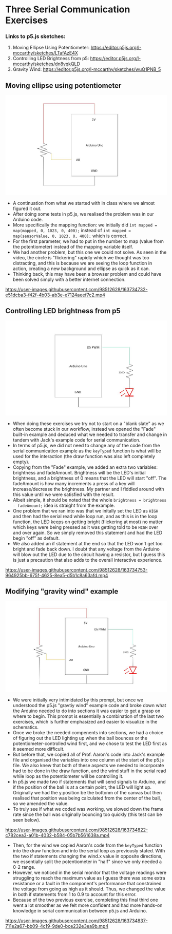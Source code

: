 # Three Serial Communication Exercises

### Links to p5.js sketches:

1. Moving Ellipse Using Potentiometer: https://editor.p5js.org/l-mccarthy/sketches/LTafAzE4X
2. Controlling LED Brightness from p5: https://editor.p5js.org/l-mccarthy/sketches/dn8vqkQLD
3. Gravity Wind: https://editor.p5js.org/l-mccarthy/sketches/wuQ1PNB_5

## Moving ellipse using potentiometer

![1](https://github.com/l-mccarthy/IntroToIM/blob/main/April19/Media/schematic1.JPG)

* A continuation from what we started with in class where we almost figured it out.
* After doing some tests in p5.js, we realised the problem was in our Arduino code.
* More specifically the mapping function: we initially did ```int mapped = map(mapped, 0, 1023, 0, 400);``` instead of ```int mapped = map(sensorValue, 0, 1023, 0, 400);``` which is correct.
* For the first parameter, we had to put in the number to map (value from the potentiometer) instead of the mapping variable itself.
* We had another problem, but this one we could not solve. As seen in the video, the circle is "flickering" rapidly which we thought was too distracting, and this is because we are seeing the loop function in action, creating a new background and ellipse as quick as it can.
* Thinking back, this may have been a browser problem and could have been solved simply with a better internet connection.

https://user-images.githubusercontent.com/98512628/163734732-e51dcba3-f42f-4b03-ab3e-e7124aeef7c2.mp4

## Controlling LED brightness from p5

![2](https://github.com/l-mccarthy/IntroToIM/blob/main/April19/Media/schematic2.JPG)

* When doing these exercises we try not to start on a "blank slate" as we often become stuck in our workflow, instead we opened the "Fade" built-in example and deduced what we needed to transfer and change in tandem with Jack's example code for serial communication.
* In terms of p5.js, we did not need to change any of the code from the serial communication example as the ```keyTyped``` function is what will be used for the interaction (the draw function was also left completely empty).
* Copying from the "Fade" example, we added an extra two variables: brightness and fadeAmount. Brightness will be the LED's initial brightness, and a brightness of 0 means that the LED will start "off". The fadeAmount is how many increments a press of a key will increase/decrease the brightness. My partner and I fiddled around with this value until we were satisfied with the result.
* Albeit simple, it should be noted that the whole ```brightness = brightness - fadeAmount;``` idea is straight from the example.
* One problem that we ran into was that we initally set the LED as ```HIGH``` and then had the serial read while loop run, and as this is in the loop function, the LED keeps on getting bright (flickering at most) no matter which keys were being pressed as it was getting told to be ```HIGH``` over and over again. So we simply removed this statement and had the LED begin "off" as default.
* We also added an if statement at the end so that the LED won't get too bright and fade back down. I doubt that any voltage from the Arduino will blow out the LED due to the circuit having a resistor, but I guess this is just a precaution that also adds to the overall interactive experience.

https://user-images.githubusercontent.com/98512628/163734753-964925bb-675f-4625-8ea5-d5b1c8a63afd.mp4

## Modifying "gravity wind" example

![3](https://github.com/l-mccarthy/IntroToIM/blob/main/April19/Media/schematic3.JPG)

* We were initially very intimidated by this prompt, but once we understood the p5.js "gravtiy wind" example code and broke down what the Arduino needed to do into sections it was easier to get a grasp on where to begin. This prompt is essentially a combination of the last two exercises, which is further emphasized and easier to visualize in the schematics.
* Once we broke the needed compenents into sections, we had a choice of figuring out the LED lighting up when the ball bounces or the potentiometer-controlled wind first, and we chose to test the LED first as it seemed more difficult.
* But before that, we copied all of Prof. Aaron's code into Jack's example file and organised the variables into one column at the start of the p5.js file.  We also knew that both of these aspects we needed to incorporate had to be done in the draw function, and the wind stuff in the serial read while loop as the potentiometer will be controlling it.
* In p5.js we made two if statements that will send signals to Arduino, and if the position of the ball is at a certain point, the LED will light up. Originally we had the y.position be the bottonm of the canvas but then realised that position was being calculated from the center of the ball, so we amended the value.
* To truly see if what we coded was working, we slowed down the frame rate since the ball was originally bouncing too quickly (this test can be seen below).

https://user-images.githubusercontent.com/98512628/163734822-c782cea3-a01b-4032-b584-05b7b561638a.mp4

* Then, for the wind we copied Aaron's code from the ```keyTyped``` function into the draw function and into the serial loop as previously stated. With the two if statements changing the wind.x value in opposite directions, we essentially split the potentiometer in "half" since we only needed a 0-2 range.
* However, we noticed in the serial monitor that the voltage readings were struggling to reach the maximum value as I guess there was some extra resistance or a fault in the component's performance that constrained the voltage from going as high as it should. Thus, we changed the value in both if statements from 1 to 0.9 to account for this error.
* Because of the two previous exercise, completing this final third one went a lot smoother as we felt more confident and had more hands-on knowledge in serial communication between p5.js and Arduino.

https://user-images.githubusercontent.com/98512628/163734837-711e2a67-bb09-4c19-9de0-bce232e3ea9b.mp4
